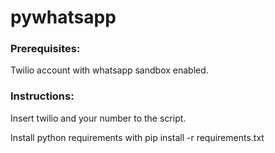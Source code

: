 # pywhatsapp
### Prerequisites: 
Twilio account with whatsapp sandbox enabled.

### Instructions: 
Insert twilio and your number to the script.

Install python requirements with pip install -r requirements.txt
